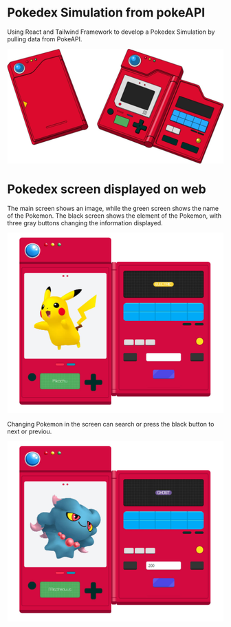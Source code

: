 # Pokedex Simulation from pokeAPI
Using React and Tailwind Framework to develop a Pokedex Simulation by pulling data from PokeAPI.

<p align="center">
  <img src="src/assets/img/image Pokedex.jpeg">
<p/>

# Pokedex screen displayed on web
The main screen shows an image, while the green screen shows the name of the Pokemon.
The black screen shows the element of the Pokemon, with three gray buttons changing the information displayed.
<p align="center">
  <img src="src/assets/img/Pokedex-1.jpg">
<p/>

Changing Pokemon in the screen can search or press the black button to next or previou.
<p align="center">
  <img src="src/assets/img/Pokedex-2.jpg">
<p/>
